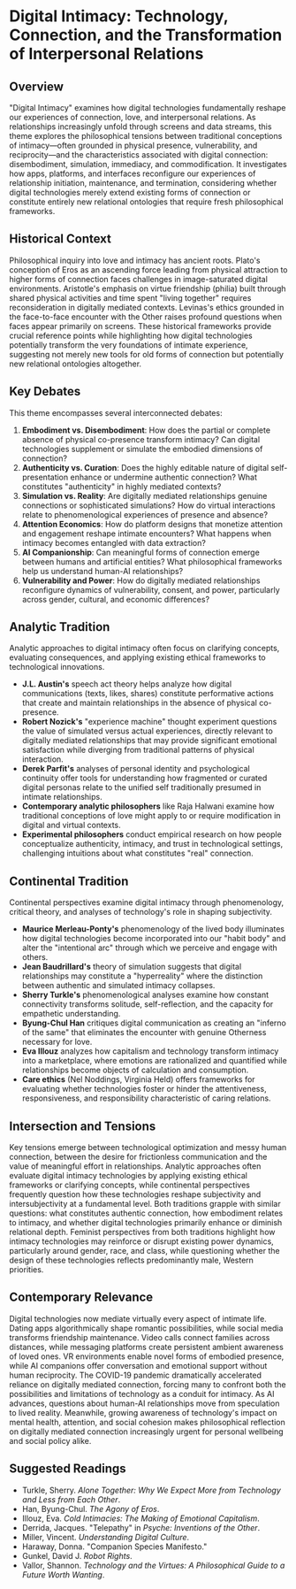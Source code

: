 # Digital Intimacy: Technology, Connection, and the Transformation of Interpersonal Relations

## Overview

"Digital Intimacy" examines how digital technologies fundamentally reshape our experiences of connection, love, and interpersonal relations. As relationships increasingly unfold through screens and data streams, this theme explores the philosophical tensions between traditional conceptions of intimacy—often grounded in physical presence, vulnerability, and reciprocity—and the characteristics associated with digital connection: disembodiment, simulation, immediacy, and commodification. It investigates how apps, platforms, and interfaces reconfigure our experiences of relationship initiation, maintenance, and termination, considering whether digital technologies merely extend existing forms of connection or constitute entirely new relational ontologies that require fresh philosophical frameworks.

## Historical Context

Philosophical inquiry into love and intimacy has ancient roots. Plato's conception of Eros as an ascending force leading from physical attraction to higher forms of connection faces challenges in image-saturated digital environments. Aristotle's emphasis on virtue friendship (philia) built through shared physical activities and time spent "living together" requires reconsideration in digitally mediated contexts. Levinas's ethics grounded in the face-to-face encounter with the Other raises profound questions when faces appear primarily on screens. These historical frameworks provide crucial reference points while highlighting how digital technologies potentially transform the very foundations of intimate experience, suggesting not merely new tools for old forms of connection but potentially new relational ontologies altogether.

## Key Debates

This theme encompasses several interconnected debates:

1. **Embodiment vs. Disembodiment**: How does the partial or complete absence of physical co-presence transform intimacy? Can digital technologies supplement or simulate the embodied dimensions of connection?
2. **Authenticity vs. Curation**: Does the highly editable nature of digital self-presentation enhance or undermine authentic connection? What constitutes "authenticity" in highly mediated contexts?
3. **Simulation vs. Reality**: Are digitally mediated relationships genuine connections or sophisticated simulations? How do virtual interactions relate to phenomenological experiences of presence and absence?
4. **Attention Economics**: How do platform designs that monetize attention and engagement reshape intimate encounters? What happens when intimacy becomes entangled with data extraction?
5. **AI Companionship**: Can meaningful forms of connection emerge between humans and artificial entities? What philosophical frameworks help us understand human-AI relationships?
6. **Vulnerability and Power**: How do digitally mediated relationships reconfigure dynamics of vulnerability, consent, and power, particularly across gender, cultural, and economic differences?

## Analytic Tradition

Analytic approaches to digital intimacy often focus on clarifying concepts, evaluating consequences, and applying existing ethical frameworks to technological innovations.

* **J.L. Austin's** speech act theory helps analyze how digital communications (texts, likes, shares) constitute performative actions that create and maintain relationships in the absence of physical co-presence.
* **Robert Nozick's** "experience machine" thought experiment questions the value of simulated versus actual experiences, directly relevant to digitally mediated relationships that may provide significant emotional satisfaction while diverging from traditional patterns of physical interaction.
* **Derek Parfit's** analyses of personal identity and psychological continuity offer tools for understanding how fragmented or curated digital personas relate to the unified self traditionally presumed in intimate relationships.
* **Contemporary analytic philosophers** like Raja Halwani examine how traditional conceptions of love might apply to or require modification in digital and virtual contexts.
* **Experimental philosophers** conduct empirical research on how people conceptualize authenticity, intimacy, and trust in technological settings, challenging intuitions about what constitutes "real" connection.

## Continental Tradition

Continental perspectives examine digital intimacy through phenomenology, critical theory, and analyses of technology's role in shaping subjectivity.

* **Maurice Merleau-Ponty's** phenomenology of the lived body illuminates how digital technologies become incorporated into our "habit body" and alter the "intentional arc" through which we perceive and engage with others.
* **Jean Baudrillard's** theory of simulation suggests that digital relationships may constitute a "hyperreality" where the distinction between authentic and simulated intimacy collapses.
* **Sherry Turkle's** phenomenological analyses examine how constant connectivity transforms solitude, self-reflection, and the capacity for empathetic understanding.
* **Byung-Chul Han** critiques digital communication as creating an "inferno of the same" that eliminates the encounter with genuine Otherness necessary for love.
* **Eva Illouz** analyzes how capitalism and technology transform intimacy into a marketplace, where emotions are rationalized and quantified while relationships become objects of calculation and consumption.
* **Care ethics** (Nel Noddings, Virginia Held) offers frameworks for evaluating whether technologies foster or hinder the attentiveness, responsiveness, and responsibility characteristic of caring relations.

## Intersection and Tensions

Key tensions emerge between technological optimization and messy human connection, between the desire for frictionless communication and the value of meaningful effort in relationships. Analytic approaches often evaluate digital intimacy technologies by applying existing ethical frameworks or clarifying concepts, while continental perspectives frequently question how these technologies reshape subjectivity and intersubjectivity at a fundamental level. Both traditions grapple with similar questions: what constitutes authentic connection, how embodiment relates to intimacy, and whether digital technologies primarily enhance or diminish relational depth. Feminist perspectives from both traditions highlight how intimacy technologies may reinforce or disrupt existing power dynamics, particularly around gender, race, and class, while questioning whether the design of these technologies reflects predominantly male, Western priorities.

## Contemporary Relevance

Digital technologies now mediate virtually every aspect of intimate life. Dating apps algorithmically shape romantic possibilities, while social media transforms friendship maintenance. Video calls connect families across distances, while messaging platforms create persistent ambient awareness of loved ones. VR environments enable novel forms of embodied presence, while AI companions offer conversation and emotional support without human reciprocity. The COVID-19 pandemic dramatically accelerated reliance on digitally mediated connection, forcing many to confront both the possibilities and limitations of technology as a conduit for intimacy. As AI advances, questions about human-AI relationships move from speculation to lived reality. Meanwhile, growing awareness of technology's impact on mental health, attention, and social cohesion makes philosophical reflection on digitally mediated connection increasingly urgent for personal wellbeing and social policy alike.

## Suggested Readings

* Turkle, Sherry. *Alone Together: Why We Expect More from Technology and Less from Each Other*.
* Han, Byung-Chul. *The Agony of Eros*.
* Illouz, Eva. *Cold Intimacies: The Making of Emotional Capitalism*.
* Derrida, Jacques. "Telepathy" in *Psyche: Inventions of the Other*.
* Miller, Vincent. *Understanding Digital Culture*.
* Haraway, Donna. "Companion Species Manifesto."
* Gunkel, David J. *Robot Rights*.
* Vallor, Shannon. *Technology and the Virtues: A Philosophical Guide to a Future Worth Wanting*.
